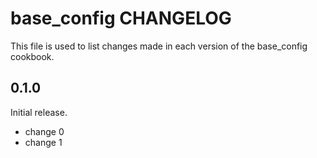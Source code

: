 # base_config CHANGELOG

This file is used to list changes made in each version of the base_config cookbook.

## 0.1.0

Initial release.

- change 0
- change 1
